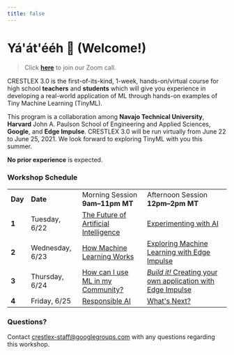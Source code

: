 ```yaml
---
title: false
---
```


# Yá'át'ééh 👋 (Welcome!)

>Click **[here](https://www.google.com)** to join our Zoom call.

CRESTLEX 3.0 is the first-of-its-kind, 1-week, hands-on/virtual course for high school **teachers** and **students** which will give you experience in developing a real-world application of ML through hands-on examples of Tiny Machine Learning (TinyML).  

This program is a collaboration among **Navajo Technical University**, **Harvard** John A. Paulson School of Engineering and Applied Sciences, **Google**, and **Edge Impulse**.  CRESTLEX 3.0 will be run virtually from June 22 to June 25, 2021. We look forward to exploring TinyML with you this summer.

<div class="message">
<b>No prior experience</b> is expected.
</div>

### Workshop Schedule

<table>
  <!-- <thead>
    <tr>
      <th>Day</th>
      <th>Date</th>
      <th>Morning Session<br><b>9am–11pm MT</b></th>
      <th>Afternoon Session<br><b>12pm–2pm MT</b></th>
    </tr>
  </thead> -->
  <tbody>
    <tr>
      <td><b>Day</b></td>
      <td><b>Date</b></td>
      <td>Morning Session<br><b>9am–11pm MT</b></td>
      <td>Afternoon Session<br><b>12pm–2pm MT</b></td>
    </tr>
    <tr>
      <td><b>1</b></td>
      <td>Tuesday, 6/22</td>
      <td><a href="/curriculum/1/future">The Future of Artificial Intelligence</a></td>
      <td><a href="/curriculum/1/experiment">Experimenting with AI</a></td>
    </tr>
    <tr>
      <td><b>2</b></td>
      <td>Wednesday, 6/23</td>
      <td><a href="/curriculum/2/ml">How Machine Learning Works</a></td>
      <td><a href="/curriculum/2/pretrained">Exploring Machine Learning with Edge Impulse</a></td>
    </tr>
    <tr>
      <td><b>3</b></td>
      <td>Thursday, 6/24</td>
      <td><a href="/curriculum/3/community">How can I use ML in my Community?</a></td>
      <td><a href="/curriculum/3/impulse"><i>Build it!</i> Creating your own application with Edge Impulse</a></td>
    </tr>
    <tr>
      <td><b>4</b></td>
      <td>Friday, 6/25</td>
      <td><a href="/curriculum/4/responsible">Responsible AI</a></td>
      <td><a href="/curriculum/4/next">What's Next?</a></td>
    </tr>
  </tbody>
</table>

### Questions?
Contact [crestlex-staff@googlegroups.com](mailto:crestlex-staff@googlegroups.com) with any questions regarding this workshop. 



<!-- TinyML is a cutting-edge field that brings the transformative power of machine learning (ML) to small low-power computing devices. This course will expose participants to the applications, algorithms, hardware, and software of TinyML.

*Are you curious about how Artificial Intelligence (AI) can be used to improve your everyday life? Do you ever wonder how your cell phone understands and responds to a question that you ask it? Have you heard the term Artificial Intelligence (AI), or Machine Learning (ML), but aren’t sure about possible uses of ML or AI, or how you might prepare for a career in this field?*

Participants will learn how to use the [Edge Impulse platform](https://www.edgeimpulse.com/) to quickly and easily, collect data, train their own machine learning models, and deploy those models on their own mobile phones! -->

